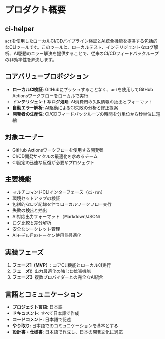 # プロダクト概要

## ci-helper

`act`を使用したローカルCI/CDパイプライン検証とAI統合機能を提供する包括的なCLIツールです。このツールは、ローカルテスト、インテリジェントなログ解析、AI駆動のエラー解決を提供することで、従来のCI/CDフィードバックループの非効率性を解決します。

## コアバリュープロポジション

- **ローカルCI検証**: GitHubにプッシュすることなく、`act`を使用してGitHub Actionsワークフローをローカルで実行
- **インテリジェントなログ処理**: AI消費用の失敗情報の抽出とフォーマット
- **自動エラー解析**: AI駆動によるCI失敗の分析と修正提案
- **開発者の生産性**: CI/CDフィードバックループの時間を分単位から秒単位に短縮

## 対象ユーザー

- GitHub Actionsワークフローを使用する開発者
- CI/CD開発サイクルの最適化を求めるチーム
- CI設定の迅速な反復が必要なプロジェクト

## 主要機能

- マルチコマンドCLIインターフェース（`ci-run`）
- 環境セットアップの検証
- 包括的なログ記録を伴うローカルワークフロー実行
- 失敗の検出と抽出
- AI対応出力フォーマット（Markdown/JSON）
- ログ比較と差分解析
- 安全なシークレット管理
- AIモデル用のトークン使用量最適化

## 実装フェーズ

1. **フェーズ1（MVP）**: コアCLI機能とローカルCI実行
2. **フェーズ2**: 出力最適化の強化と拡張機能
3. **フェーズ3**: 複数プロバイダーとの完全なAI統合

## 言語とコミュニケーション

- **プロジェクト言語**: 日本語
- **ドキュメント**: すべて日本語で作成
- **コードコメント**: 日本語で記述
- **やり取り**: 日本語でのコミュニケーションを基本とする
- **設計書・仕様書**: 日本語で作成し、日本の開発文化に適応